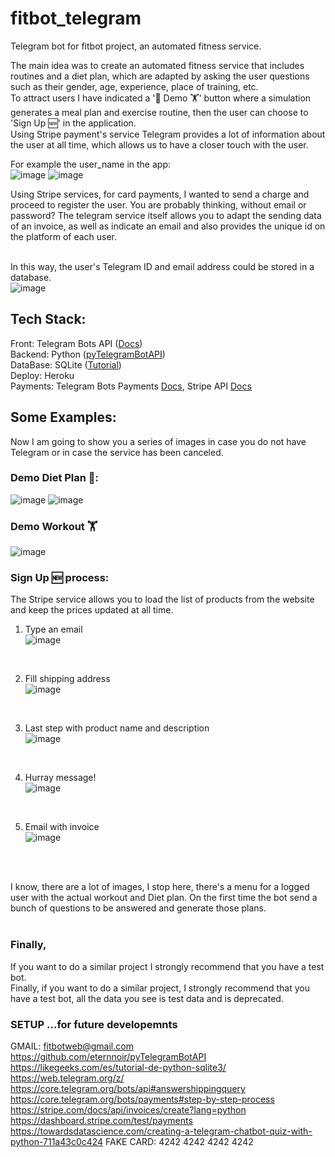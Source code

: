 # fitbot_telegram

Telegram bot for fitbot project, an automated fitness service.

The main idea was to create an automated fitness service that includes routines and a diet plan, which are adapted by asking the user questions such as their gender, age, experience, place of training, etc. <br />
To attract users I have indicated a '🥕 Demo 🏋' button where a simulation generates a meal plan and exercise routine, then the user can choose to 'Sign Up 🆕' in the application. <br />
Using Stripe payment's service
Telegram provides a lot of information about the user at all time, which allows us to have a closer touch with the user. <br />

For example the user_name in the app: <br />
![image](https://user-images.githubusercontent.com/8387061/156339945-065db469-1439-4dbb-975a-d682efb046ba.png)
![image](https://user-images.githubusercontent.com/8387061/156340463-9186093f-2a68-492a-947b-dd6eefa50721.png)

Using Stripe services, for card payments, I wanted to send a charge and proceed to register the user. You are probably thinking, without email or password? The telegram service itself allows you to adapt the sending data of an invoice, as well as indicate an email and also provides the unique id on the platform of each user.<br /><br />

In this way, the user's Telegram ID and email address could be stored in a database.<br />
![image](https://user-images.githubusercontent.com/8387061/156342623-0d337368-0d08-4b6c-8b6d-a72bde7ff49f.png)



## Tech Stack: <br />
Front:  Telegram Bots API ([Docs](https://core.telegram.org/bots/api))<br />
Backend: Python ([pyTelegramBotAPI](https://github.com/eternnoir/pyTelegramBotAPI))<br />
DataBase: SQLite ([Tutorial](https://likegeeks.com/es/tutorial-de-python-sqlite3/))<br /> 
Deploy: Heroku <br />
Payments: Telegram Bots Payments [Docs](https://core.telegram.org/bots/payments), Stripe API [Docs](https://stripe.com/docs/api/invoices/create?lang=python) <br />


## Some Examples:
Now I am going to show you a series of images in case you do not have Telegram or in case the service has been canceled.

### Demo Diet Plan 🥕:
![image](https://user-images.githubusercontent.com/8387061/156344923-dfd58e4b-ee44-4352-ac6e-5b8dbed5e89a.png)
![image](https://user-images.githubusercontent.com/8387061/156345177-335ea194-4aad-44b5-9e6e-fd1b9b4314b4.png)
<br />

### Demo Workout 🏋️
![image](https://user-images.githubusercontent.com/8387061/156347638-efe01d1e-331e-4f86-81e7-426ce4eaaa07.png)
<br />

### Sign Up 🆕 process:
The Stripe service allows you to load the list of products from the website and keep the prices updated at all time.
<br />
1. Type an email <br />
![image](https://user-images.githubusercontent.com/8387061/156346118-8ea8a5d2-b2f2-4439-aba6-2573c3e5f525.png)
<br />

2. Fill shipping address <br />
![image](https://user-images.githubusercontent.com/8387061/156348351-d96bd9fa-68e9-48e3-8fdb-a19b87bfbc39.png)
<br />

3. Last step with product name and description <br />
![image](https://user-images.githubusercontent.com/8387061/156348403-c053dee6-bda7-4c44-9948-87ab37095565.png)
<br />

4. Hurray message! <br />
![image](https://user-images.githubusercontent.com/8387061/156351041-62b8bb24-2de9-48ae-ba7f-a80ba3a38716.png)
<br />

5. Email with invoice <br />
![image](https://user-images.githubusercontent.com/8387061/156354518-af0aa126-8ddd-4cf5-ab9f-c1332de48819.png)
<br />
<br />

I know, there are a lot of images, I stop here, there's a menu for a logged user with the actual workout and Diet plan. On the first time the bot send a bunch of questions to be answered and generate those plans.
<br />
<br />

### Finally,
If you want to do a similar project I strongly recommend that you have a test bot. <br />
Finally, if you want to do a similar project, I strongly recommend that you have a test bot, all the data you see is test data and is deprecated.

### SETUP ...for future developemnts
GMAIL: fitbotweb@gmail.com
https://github.com/eternnoir/pyTelegramBotAPI
https://likegeeks.com/es/tutorial-de-python-sqlite3/
https://web.telegram.org/z/
https://core.telegram.org/bots/api#answershippingquery
https://core.telegram.org/bots/payments#step-by-step-process
https://stripe.com/docs/api/invoices/create?lang=python
https://dashboard.stripe.com/test/payments
https://towardsdatascience.com/creating-a-telegram-chatbot-quiz-with-python-711a43c0c424
FAKE CARD: 4242 4242 4242 4242
